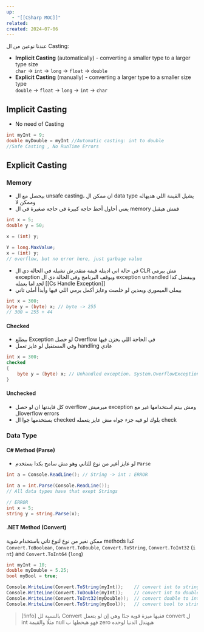 ```yaml
---
up:
  - "[[CSharp MOC]]"
related: 
created: 2024-07-06
---
```

عندنا نوعين من ال Casting:
- **Implicit Casting** (automatically) - converting a smaller type to a larger type size  
    `char` -> `int` -> `long` -> `float` -> `double`  
- **Explicit Casting** (manually) - converting a larger type to a smaller size type  
    `double` -> `float` -> `long` -> `int` -> `char`

## Implicit Casting
- No need of Casting
```cs
int myInt = 9;
double myDouble = myInt //Automatic casting: int to double
//Safe Casting , No RunTime Errors 
```
## Explicit Casting
### Memory
- بيحصل مع ال unsafe casting، ان ممكن ال data type يشيل القيمة اللي هديهاله وممكن لا
- يعني أحاول أحط حاجة كبيرة في حاجة صغيرة في ال memory فمش هيقبل
```cs
int x = 5;
double y = 50;

x = (int) y;

Y = long.MaxValue;
x = (int) y; 
// overflow, but no error here, just garbage value
```
- في حالة اني اديتله قيمة متقدرش تشيله 
  في الحالة دي ال CLR مش بيرمي exception ويوقف البرنامج وفي الحالة دي ال exception unhandled وبيفضل كدا لحد اما بعمله [[Cs Handle Exception]]
- بيملى الميموري وبعدين لو خلصت وعايز أكمل برمي اللي فيها وأبدأ أملى تاني
```cs
int x = 300;
byte y = (byte) x; // byte -> 255
// 300 = 255 + 44
```
#### Checked
- بيطلع Exception لو حصل Overflow في الحاجة اللي بخزن فيها
- وفي المستقبل لو عايز تعمل handling عادي
```cs
int x = 300;
checked 
{
	byte y = (byte) x; // Unhandled exception. System.OverflowException
}
```
#### Unchecked
- كل فايدتها ان لو حصل overflow ميرميش exception ومش بيتم استخدامها غير مع الoverflow errors
- بستخدمها جوا ال checked بلوك لو فيه جزء جواه مش عايز يتعمله check 
### Data Type
#### C# Method (Parse)
- لو عايز أغير من نوع للتاني وهو مش سامح بكدا بستخدم `Parse`
```cs
int a = Console.ReadLine(); // String -> int : ERROR

int a = int.Parse(Console.ReadLine());
// All data types have that exept Strings

// ERROR
int x = 5;
string y = string.Parse(x);
```

#### .NET Method (Convert)
ممكن نغير من نوع لنوع تاني باستخدام شوية methods كدا 
`Convert.ToBoolean`, `Convert.ToDouble`, `Convert.ToString`, `Convert.ToInt32` (`int`) and `Convert.ToInt64` (`long`)
```cs
int myInt = 10;
double myDouble = 5.25;
bool myBool = true;

Console.WriteLine(Convert.ToString(myInt));    // convert int to string
Console.WriteLine(Convert.ToDouble(myInt));    // convert int to double
Console.WriteLine(Convert.ToInt32(myDouble));  // convert double to int
Console.WriteLine(Convert.ToString(myBool));   // convert bool to string
```

> [!info]
> بالنسبة لل Convert ففيها ميزة قوية جدًا وهي إن لو بتعمل convert ل int مثلًا والقيمة null فهو هيحطها ب zero 
> هيهندل الدنيا لوحده

